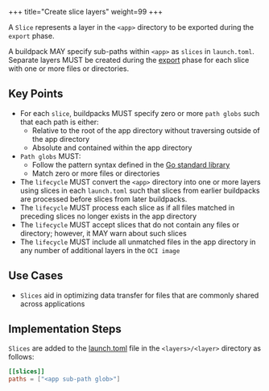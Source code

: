 +++
title="Create slice layers"
weight=99
+++

A `Slice` represents a layer in the `<app>` directory to be exported during the `export` phase.

<!--more-->

A buildpack MAY specify sub-paths within `<app>` as `slices` in `launch.toml`. Separate layers MUST be created during the [export](https://buildpacks.io/docs/for-buildpack-authors/concepts/lifecycle-phases/#phase-5-export) phase for each slice with one or more files or directories.

## Key Points

* For each `slice`, buildpacks MUST specify zero or more `path globs` such that each path is either:
  * Relative to the root of the app directory without traversing outside of the app directory
  * Absolute and contained within the app directory
* `Path globs` MUST:
  * Follow the pattern syntax defined in the [Go standard library](https://golang.org/pkg/path/filepath/#Match)
  * Match zero or more files or directories
* The `lifecycle` MUST convert the `<app>` directory into one or more layers using slices in each `launch.toml` such that slices from earlier buildpacks are processed before slices from later buildpacks.
* The `lifecycle` MUST process each slice as if all files matched in preceding slices no longer exists in the app directory
* The `lifecycle` MUST accept slices that do not contain any files or directory; however, it MAY warn about such slices
* The `lifecycle` MUST include all unmatched files in the app directory in any number of additional layers in the `OCI image`

## Use Cases

* `Slices` aid in optimizing data transfer for files that are commonly shared across applications

## Implementation Steps

`Slices` are added to the [launch.toml](https://github.com/buildpacks/spec/blob/main/buildpack.md#launchtoml-toml) file in the `<layers>/<layer>` directory as follows:

```toml
[[slices]]
paths = ["<app sub-path glob>"]
```
